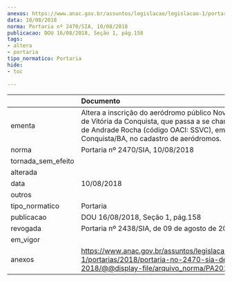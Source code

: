 ```yaml
---
anexos: https://www.anac.gov.br/assuntos/legislacao/legislacao-1/portarias/2018/portaria-no-2470-sia-de-10-08-2018/@@display-file/arquivo_norma/PA2018-2470.pdf
data: 10/08/2018
norma: Portaria nº 2470/SIA, 10/08/2018
publicacao: DOU 16/08/2018, Seção 1, pág.158
tags:
- altera
- portaria
tipo_normatico: Portaria
hide: 
- toc 
 
---
```


|                    | Documento                                                                                                                                                                                                  |
|:-------------------|:-----------------------------------------------------------------------------------------------------------------------------------------------------------------------------------------------------------|
| ementa             | Altera a inscrição do aeródromo público Novo Aeroporto de Vitória da Conquista, que passa a se chamar Glauber de Andrade Rocha (código OACI: SSVC), em Vitória da Conquista/BA, no cadastro de aeródromos. |
| norma              | Portaria nº 2470/SIA, 10/08/2018                                                                                                                                                                           |
| tornada_sem_efeito |                                                                                                                                                                                                            |
| alterada           |                                                                                                                                                                                                            |
| data               | 10/08/2018                                                                                                                                                                                                 |
| outros             |                                                                                                                                                                                                            |
| tipo_normatico     | Portaria                                                                                                                                                                                                   |
| publicacao         | DOU 16/08/2018, Seção 1, pág.158                                                                                                                                                                           |
| revogada           | Portaria nº 2438/SIA, de 09 de agosto de 2019.                                                                                                                                                             |
| em_vigor           |                                                                                                                                                                                                            |
| anexos             | https://www.anac.gov.br/assuntos/legislacao/legislacao-1/portarias/2018/portaria-no-2470-sia-de-10-08-2018/@@display-file/arquivo_norma/PA2018-2470.pdf                                                    |